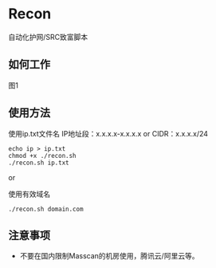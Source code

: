 # Recon

自动化护网/SRC致富脚本

## 如何工作

图1

## 使用方法

使用ip.txt文件名
IP地址段：x.x.x.x-x.x.x.x
or
CIDR：x.x.x.x/24

```
echo ip > ip.txt
chmod +x ./recon.sh
./recon.sh ip.txt
```

or

使用有效域名
```
./recon.sh domain.com
```

## 注意事项
- 不要在国内限制Masscan的机房使用，腾讯云/阿里云等。
